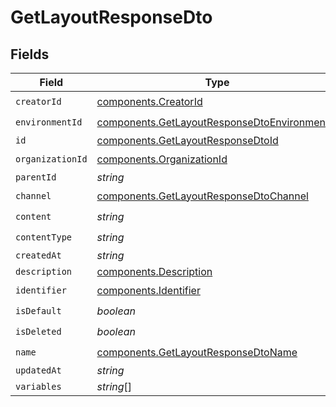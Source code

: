 # GetLayoutResponseDto


## Fields

| Field                                                                                                        | Type                                                                                                         | Required                                                                                                     | Description                                                                                                  |
| ------------------------------------------------------------------------------------------------------------ | ------------------------------------------------------------------------------------------------------------ | ------------------------------------------------------------------------------------------------------------ | ------------------------------------------------------------------------------------------------------------ |
| `creatorId`                                                                                                  | [components.CreatorId](../../models/components/creatorid.md)                                                 | :heavy_check_mark:                                                                                           | N/A                                                                                                          |
| `environmentId`                                                                                              | [components.GetLayoutResponseDtoEnvironmentId](../../models/components/getlayoutresponsedtoenvironmentid.md) | :heavy_check_mark:                                                                                           | N/A                                                                                                          |
| `id`                                                                                                         | [components.GetLayoutResponseDtoId](../../models/components/getlayoutresponsedtoid.md)                       | :heavy_minus_sign:                                                                                           | N/A                                                                                                          |
| `organizationId`                                                                                             | [components.OrganizationId](../../models/components/organizationid.md)                                       | :heavy_check_mark:                                                                                           | N/A                                                                                                          |
| `parentId`                                                                                                   | *string*                                                                                                     | :heavy_minus_sign:                                                                                           | N/A                                                                                                          |
| `channel`                                                                                                    | [components.GetLayoutResponseDtoChannel](../../models/components/getlayoutresponsedtochannel.md)             | :heavy_check_mark:                                                                                           | N/A                                                                                                          |
| `content`                                                                                                    | *string*                                                                                                     | :heavy_check_mark:                                                                                           | N/A                                                                                                          |
| `contentType`                                                                                                | *string*                                                                                                     | :heavy_check_mark:                                                                                           | N/A                                                                                                          |
| `createdAt`                                                                                                  | *string*                                                                                                     | :heavy_minus_sign:                                                                                           | N/A                                                                                                          |
| `description`                                                                                                | [components.Description](../../models/components/description.md)                                             | :heavy_minus_sign:                                                                                           | N/A                                                                                                          |
| `identifier`                                                                                                 | [components.Identifier](../../models/components/identifier.md)                                               | :heavy_check_mark:                                                                                           | N/A                                                                                                          |
| `isDefault`                                                                                                  | *boolean*                                                                                                    | :heavy_check_mark:                                                                                           | N/A                                                                                                          |
| `isDeleted`                                                                                                  | *boolean*                                                                                                    | :heavy_check_mark:                                                                                           | N/A                                                                                                          |
| `name`                                                                                                       | [components.GetLayoutResponseDtoName](../../models/components/getlayoutresponsedtoname.md)                   | :heavy_check_mark:                                                                                           | N/A                                                                                                          |
| `updatedAt`                                                                                                  | *string*                                                                                                     | :heavy_minus_sign:                                                                                           | N/A                                                                                                          |
| `variables`                                                                                                  | *string*[]                                                                                                   | :heavy_minus_sign:                                                                                           | N/A                                                                                                          |